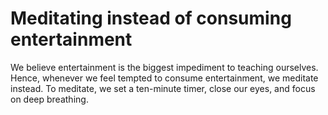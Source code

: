 # Meditating instead of consuming entertainment 

We believe entertainment is the biggest impediment to teaching ourselves. Hence, whenever we feel tempted to consume entertainment, we meditate instead. To meditate, we set a ten-minute timer, close our eyes, and focus on deep breathing.  
